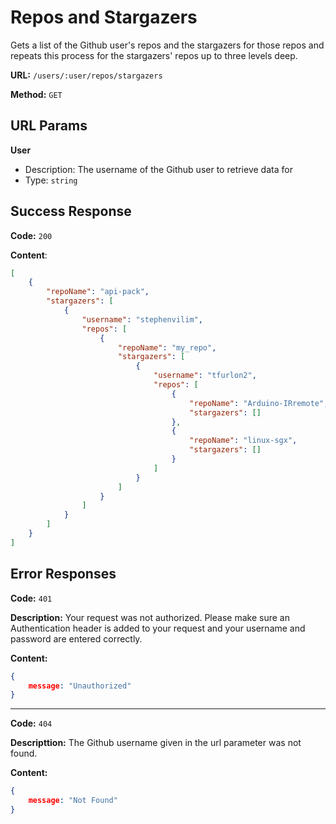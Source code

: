 # Repos and Stargazers
Gets a list of the Github user's repos and the stargazers for those repos and repeats this process for the stargazers' repos up to three levels deep.

**URL:** `/users/:user/repos/stargazers`

**Method:** `GET`

## URL Params
**User**
* Description: The username of the Github user to retrieve data for
* Type: `string`

## Success Response
**Code:** `200`

**Content**:
```json
[
    {
        "repoName": "api-pack",
        "stargazers": [
            {
                "username": "stephenvilim",
                "repos": [
                    {
                        "repoName": "my_repo",
                        "stargazers": [
                            {
                                "username": "tfurlon2",
                                "repos": [
                                    {
                                        "repoName": "Arduino-IRremote",
                                        "stargazers": []
                                    },
                                    {
                                        "repoName": "linux-sgx",
                                        "stargazers": []
                                    }
                                ]
                            }
                        ]
                    }
                ]
            }
        ]
    }
]
```

## Error Responses
**Code:** `401`

**Description:** Your request was not authorized. Please make sure an Authentication header is added to your request and your username and password are entered correctly.

**Content:**
```json
{
    message: "Unauthorized"
}
```

---

**Code:** `404`

**Descripttion:** The Github username given in the url parameter was not found.

**Content:**
```json
{
    message: "Not Found"
}
```